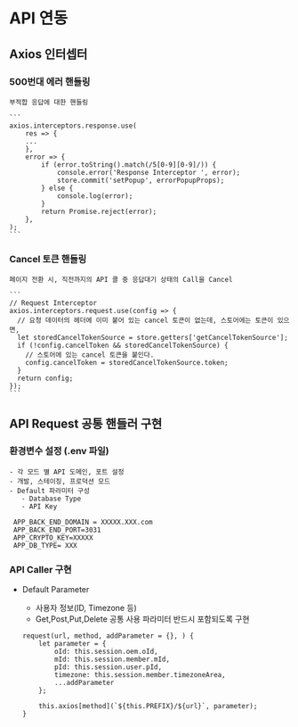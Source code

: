 # API 연동

## Axios 인터셉터 

### 500번대 에러 핸들링 
	부적합 응답에 대한 핸들링

	```
	axios.interceptors.response.use(
	 	res => {
	    ...
	  	},
	  	error => {
	    	if (error.toString().match(/5[0-9][0-9]/)) {
	      		console.error('Response Interceptor ', error);
	      		store.commit('setPopup', errorPopupProps);
	    	} else {
	      		console.log(error);
	    	}
	    	return Promise.reject(error);
	  	},
	);
	```

### Cancel 토큰 핸들링
	페이지 전환 시, 직전까지의 API 콜 중 응답대기 상태의 Call을 Cancel

	```
	// Request Interceptor
	axios.interceptors.request.use(config => {
	  // 요청 데이터의 헤더에 이미 붙어 있는 cancel 토큰이 없는데, 스토어에는 토큰이 있으면,
	  let storedCancelTokenSource = store.getters['getCancelTokenSource'];
	  if (!config.cancelToken && storedCancelTokenSource) {
	    // 스토어에 있는 cancel 토큰을 붙인다.
	    config.cancelToken = storedCancelTokenSource.token;
	  }
	  return config;
	});
	```

## API Request 공통 핸들러 구현

### 환경변수 설정 (.env 파일)
 	- 각 모드 별 API 도메인, 포트 설정 
	- 개발, 스테이징, 프로덕션 모드
	- Default 파라미터 구성
	   - Database Type
	   - API Key

   ```
    APP_BACK_END_DOMAIN = XXXXX.XXX.com
   	APP_BACK_END_PORT=3031
   	APP_CRYPTO_KEY=XXXXX
	APP_DB_TYPE= XXX
   ```


### API Caller 구현
  - Default Parameter
  	- 사용자 정보(ID, Timezone 등)
  	- Get,Post,Put,Delete 공통 사용 파라미터 반드시 포함되도록 구현

 	```
  	request(url, method, addParameter = {}, ) {
    	let parameter = {
      		oId: this.session.oem.oId,
      		mId: this.session.member.mId,
      		pId: this.session.user.pId,
      		timezone: this.session.member.timezoneArea,
      		...addParameter
    	};

        this.axios[method](`${this.PREFIX}/${url}`, parameter);
  	}

 	```


